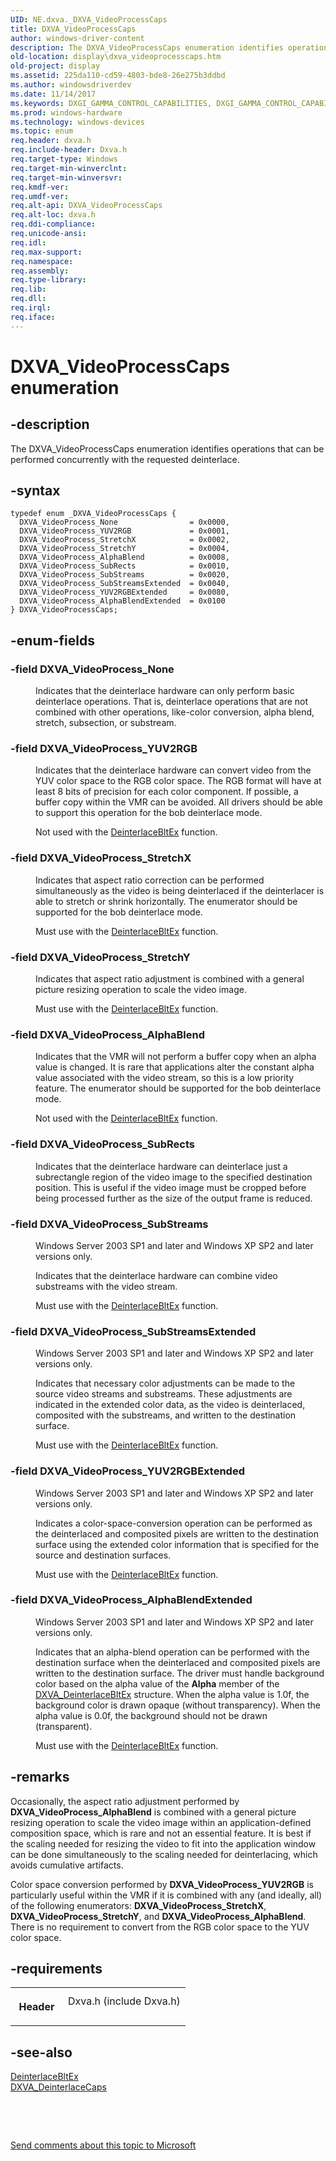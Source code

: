 ```yaml
---
UID: NE.dxva._DXVA_VideoProcessCaps
title: DXVA_VideoProcessCaps
author: windows-driver-content
description: The DXVA_VideoProcessCaps enumeration identifies operations that can be performed concurrently with the requested deinterlace.
old-location: display\dxva_videoprocesscaps.htm
old-project: display
ms.assetid: 225da110-cd59-4803-bde8-26e275b3ddbd
ms.author: windowsdriverdev
ms.date: 11/14/2017
ms.keywords: DXGI_GAMMA_CONTROL_CAPABILITIES, DXGI_GAMMA_CONTROL_CAPABILITIES
ms.prod: windows-hardware
ms.technology: windows-devices
ms.topic: enum
req.header: dxva.h
req.include-header: Dxva.h
req.target-type: Windows
req.target-min-winverclnt: 
req.target-min-winversvr: 
req.kmdf-ver: 
req.umdf-ver: 
req.alt-api: DXVA_VideoProcessCaps
req.alt-loc: dxva.h
req.ddi-compliance: 
req.unicode-ansi: 
req.idl: 
req.max-support: 
req.namespace: 
req.assembly: 
req.type-library: 
req.lib: 
req.dll: 
req.irql: 
req.iface: 
---
```


# DXVA_VideoProcessCaps enumeration



## -description
<p>The DXVA_VideoProcessCaps enumeration identifies operations that can be performed concurrently with the requested deinterlace. </p>


## -syntax

````
typedef enum _DXVA_VideoProcessCaps { 
  DXVA_VideoProcess_None                = 0x0000,
  DXVA_VideoProcess_YUV2RGB             = 0x0001,
  DXVA_VideoProcess_StretchX            = 0x0002,
  DXVA_VideoProcess_StretchY            = 0x0004,
  DXVA_VideoProcess_AlphaBlend          = 0x0008,
  DXVA_VideoProcess_SubRects            = 0x0010,
  DXVA_VideoProcess_SubStreams          = 0x0020,
  DXVA_VideoProcess_SubStreamsExtended  = 0x0040,
  DXVA_VideoProcess_YUV2RGBExtended     = 0x0080,
  DXVA_VideoProcess_AlphaBlendExtended  = 0x0100
} DXVA_VideoProcessCaps;
````


## -enum-fields
<dl>

### -field DXVA_VideoProcess_None

<dd>
<p>Indicates that the deinterlace hardware can only perform basic deinterlace operations. That is, deinterlace operations that are not combined with other operations, like-color conversion, alpha blend, stretch, subsection, or substream. </p>
</dd>

### -field DXVA_VideoProcess_YUV2RGB

<dd>
<p>Indicates that the deinterlace hardware can convert video from the YUV color space to the RGB color space. The RGB format will have at least 8 bits of precision for each color component. If possible, a buffer copy within the VMR can be avoided. All drivers should be able to support this operation for the bob deinterlace mode. 
</p>
<p>Not used with the <a href="display.dxva_deinterlacebobdeviceclass_deinterlacebltex">DeinterlaceBltEx</a> function.</p>
</dd>

### -field DXVA_VideoProcess_StretchX

<dd>
<p>Indicates that aspect ratio correction can be performed simultaneously as the video is being deinterlaced if the deinterlacer is able to stretch or shrink horizontally. The enumerator should be supported for the bob deinterlace mode.</p>
<p>Must use with the <a href="display.dxva_deinterlacebobdeviceclass_deinterlacebltex">DeinterlaceBltEx</a> function.
</p>
</dd>

### -field DXVA_VideoProcess_StretchY

<dd>
<p>Indicates that aspect ratio adjustment is combined with a general picture resizing operation to scale the video image.</p>
<p>Must use with the <a href="display.dxva_deinterlacebobdeviceclass_deinterlacebltex">DeinterlaceBltEx</a> function.
</p>
</dd>

### -field DXVA_VideoProcess_AlphaBlend

<dd>
<p>Indicates that the VMR will not perform a buffer copy when an alpha value is changed. It is rare that applications alter the constant alpha value associated with the video stream, so this is a low priority feature. The enumerator should be supported for the bob deinterlace mode.
</p>
<p>Not used with the <a href="display.dxva_deinterlacebobdeviceclass_deinterlacebltex">DeinterlaceBltEx</a> function.
</p>
</dd>

### -field DXVA_VideoProcess_SubRects

<dd>
<p>Indicates that the deinterlace hardware can deinterlace just a subrectangle region of the video image to the specified destination position. This is useful if the video image must be cropped before being processed further as the size of the output frame is reduced. </p>
</dd>

### -field DXVA_VideoProcess_SubStreams

<dd>
<p>Windows Server 2003 SP1 and later and Windows XP SP2 and later versions only.
</p>
<p>Indicates that the deinterlace hardware can combine video substreams with the video stream.
</p>
<p>Must use with the <a href="display.dxva_deinterlacebobdeviceclass_deinterlacebltex">DeinterlaceBltEx</a> function.</p>
</dd>

### -field DXVA_VideoProcess_SubStreamsExtended

<dd>
<p>Windows Server 2003 SP1 and later and Windows XP SP2 and later versions only.
</p>
<p>Indicates that necessary color adjustments can be made to the source video streams and substreams. These adjustments are indicated in the extended color data, as the video is deinterlaced, composited with the substreams, and written to the destination surface.</p>
<p>Must use with the <a href="display.dxva_deinterlacebobdeviceclass_deinterlacebltex">DeinterlaceBltEx</a> function.</p>
</dd>

### -field DXVA_VideoProcess_YUV2RGBExtended

<dd>
<p>Windows Server 2003 SP1 and later and Windows XP SP2 and later versions only.
</p>
<p>Indicates a color-space-conversion operation can be performed as the deinterlaced and composited pixels are written to the destination surface using the extended color information that is specified for the source and destination surfaces.
</p>
<p>Must use with the <a href="display.dxva_deinterlacebobdeviceclass_deinterlacebltex">DeinterlaceBltEx</a> function.</p>
</dd>

### -field DXVA_VideoProcess_AlphaBlendExtended

<dd>
<p>Windows Server 2003 SP1 and later and Windows XP SP2 and later versions only.
</p>
<p>Indicates that an alpha-blend operation can be performed with the destination surface when the deinterlaced and composited pixels are written to the destination surface. The driver must handle background color based on the alpha value of the <b>Alpha</b> member of the <a href="..\dxva\ns-dxva--dxva-deinterlacebltex.md">DXVA_DeinterlaceBltEx</a> structure. When the alpha value is 1.0f, the background color is drawn opaque (without transparency). When the alpha value is 0.0f, the background should not be drawn (transparent).</p>
<p>Must use with the <a href="display.dxva_deinterlacebobdeviceclass_deinterlacebltex">DeinterlaceBltEx</a> function.
</p>
</dd>
</dl>

## -remarks
<p>Occasionally, the aspect ratio adjustment performed by <b>DXVA_VideoProcess_AlphaBlend</b> is combined with a general picture resizing operation to scale the video image within an application-defined composition space, which is rare and not an essential feature. It is best if the scaling needed for resizing the video to fit into the application window can be done simultaneously to the scaling needed for deinterlacing, which avoids cumulative artifacts. </p>

<p>Color space conversion performed by <b>DXVA_VideoProcess_YUV2RGB</b> is particularly useful within the VMR if it is combined with any (and ideally, all) of the following enumerators: <b>DXVA_VideoProcess_StretchX</b>, <b>DXVA_VideoProcess_StretchY</b>, and <b>DXVA_VideoProcess_AlphaBlend</b>. There is no requirement to convert from the RGB color space to the YUV color space.</p>

## -requirements
<table>
<tr>
<th width="30%">
<p>Header</p>
</th>
<td width="70%">
<dl>
<dt>Dxva.h (include Dxva.h)</dt>
</dl>
</td>
</tr>
</table>

## -see-also
<dl>
<dt>
<a href="display.dxva_deinterlacebobdeviceclass_deinterlacebltex">DeinterlaceBltEx</a>
</dt>
<dt>
<a href="..\dxva\ns-dxva--dxva-deinterlacecaps.md">DXVA_DeinterlaceCaps</a>
</dt>
</dl>
<p> </p>
<p> </p>
<p><a href="mailto:wsddocfb@microsoft.com?subject=Documentation%20feedback [display\display]:%20DXVA_VideoProcessCaps enumeration%20 RELEASE:%20(11/14/2017)&amp;body=%0A%0APRIVACY STATEMENT%0A%0AWe use your feedback to improve the documentation. We don't use your email address for any other purpose, and we'll remove your email address from our system after the issue that you're reporting is fixed. While we're working to fix this issue, we might send you an email message to ask for more info. Later, we might also send you an email message to let you know that we've addressed your feedback.%0A%0AFor more info about Microsoft's privacy policy, see http://privacy.microsoft.com/en-us/default.aspx." title="Send comments about this topic to Microsoft">Send comments about this topic to Microsoft</a></p>
